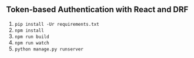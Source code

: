 Token-based Authentication with React and DRF
---------------------------------------------


1. `pip install -Ur requirements.txt`
2. `npm install`
3. `npm run build`
4. `npm run watch`
5. `python manage.py runserver`

